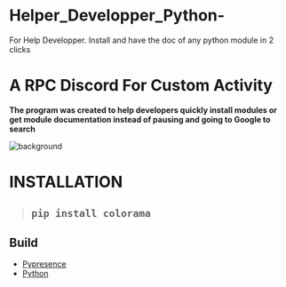 # Helper_Developper_Python-
For Help Developper. Install and have the doc of any python module in 2 clicks
# **A RPC Discord For Custom Activity**

**The program was created to help developers quickly install modules or get module
documentation instead of pausing and going to Google to search**



![background](https://cdn.discordapp.com/attachments/1026395343333629982/1060193045527670784/image.png)

# __INSTALLATION__
>## ```pip install colorama```



## __Build__
* [Pypresence](https://pypi.org/project/pypresence/)
* [Python](https://www.python.org/)

